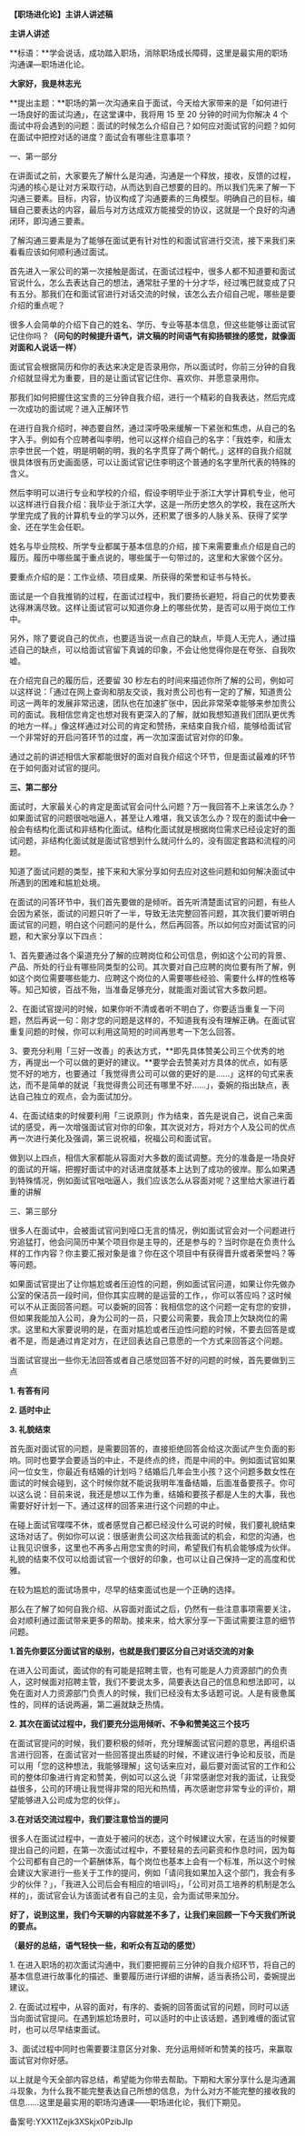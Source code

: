 **【职场进化论】主讲人讲述稿**

**主讲人讲述**

**标语：**学会说话，成功踏入职场，消除职场成长障碍，这里是最实用的职场沟通课—职场进化论。

**大家好，我是林志光**

**提出主题：**职场的第一次沟通来自于面试，今天给大家带来的是「如何进行一场良好的面试沟通」，在这堂课中，我将用 15 至 20 分钟的时间为你解决 4 个面试中将会遇到的问题：面试的时候怎么介绍自己？如何应对面试官的问题？如何在面试中把控对话的进度？面试会有哪些注意事项？

一、第一部分

在讲面试之前，大家要先了解什么是沟通，沟通是一个释放，接收，反馈的过程，沟通的核心是让对方采取行动，从而达到自己想要的目的。所以我们先来了解一下沟通三要素。目标，内容，协议构成了沟通要素的三角模型。明确自己的目标，编辑自己要表达的内容，最后与对方达成双方能接受的协议，这就是一个良好的沟通闭环，即沟通三要素。

了解沟通三要素是为了能够在面试更有针对性的和面试官进行交流，接下来我们来看看应该如何顺利通过面试。

首先进入一家公司的第一次接触是面试，在面试过程中，很多人都不知道要和面试官说什么，怎么去表达自己的想法，通常肚子里的十分才华，经过嘴巴就变成了只有五分。那我们在和面试官进行对话交流的时候，该怎么去介绍自己呢，哪些是要介绍的重点呢？

很多人会简单的介绍下自己的姓名、学历、专业等基本信息，但这些能够让面试官记住你吗？**（问句的时候提升语气，讲文稿的时间语气有抑扬顿挫的感觉，就像面对面和人说话一样）**

面试官会根据简历和你的表达来决定是否录用你，所以面试时，你前三分钟的自我介绍就显得尤为重要，目的是让面试官记住你、喜欢你、并愿意录用你。

那我们如何把握住这宝贵的三分钟自我介绍，进行一个精彩的自我表达，然后完成一次成功的面试呢？进入正解环节

在进行自我介绍时，神态要自然，通过深呼吸来缓解一下紧张和焦虑，从自己的名字入手。例如有个应聘者叫李明，他可以这样介绍自己的名字：「我姓李，和唐太宗李世民一个姓，明是明朝的明，我的名字贯穿了两个朝代。」这样的自我介绍就很具体很有历史画面感，可以让面试官记住李明这个普通的名字里所代表的特殊的含义。

然后李明可以进行专业和学校的介绍，假设李明毕业于浙江大学计算机专业，他可以这样进行自我介绍：我毕业于浙江大学，这是一所历史悠久的学校，我在这所大学里完成了我的计算机专业的学习以外，还积累了很多的人脉关系、获得了奖学金、还在学生会任职。

姓名与毕业院校、所学专业都属于基本信息的介绍，接下来需要重点介绍是自己的履历。履历中哪些属于重点说的，哪些属于一句带过的，这里和大家做个区分。

要重点介绍的是：工作业绩、项目成果、所获得的荣誉和证书与特长。

面试是一个自我推销的过程，在面试过程中，我们要扬长避短，将自己的优势要表达得淋漓尽致。这样让面试官可以知道你身上的哪些优势，是否可以用于岗位工作中。

另外，除了要说自己的优点，也要适当说一点自己的缺点，毕竟人无完人，通过描述自己的缺点，可以给面试官留下真诚的印象，不会让他觉得你是在夸张、自我吹嘘。

在介绍完自己的履历后，还要留 30 秒左右的时间来描述你所了解的公司，例如可以这样说：「通过在网上查询和朋友交谈，我对贵公司也有一定的了解，知道贵公司这一两年的发展非常迅速，团队也在加速扩张中，因此非常荣幸能够来参加贵公司的面试。我相信您肯定也想对我有更深入的了解，就如我想知道我们团队更优秀的地方一样。」像这样通过对公司的肯定和赞扬，来结束自我介绍，能够给面试官一个非常好的开启问答环节的过度，再一次加深面试官对你的印象。

通过之前的讲述相信大家都能很好的面对自我介绍这个环节，但是面试最难的环节在于如何面对试官的提问。

**三、第二部分**

面试时，大家最关心的肯定是面试官会问什么问题？万一我回答不上来该怎么办？如果面试官的问题很咄咄逼人，甚至让人难堪，我又该怎么办？现在的面试中~~会~~一般会有结构化面试和非结构化面试。结构化面试就是根据岗位需求已经设定好的面试问题，非结构化面试就是面试官想到什么就问什么的，没有固定套路和流程的问题。

知道了面试问题的类型，接下来和大家分享如何去应对这些问题和如何解决面试中所遇到的困难和尴尬处境。

在面试的问答环节中，我们首先要做的是倾听。首先听清楚面试官的问题，有些人会因为紧张，面试的问题只听了一半，导致无法完整回答问题，其次我们要听明白面试官的问题，明白这个问题问的是什么，然后再回答。所以如何应对面试官的问题，和大家分享以下四点：

1、首先要通过各个渠道充分了解的应聘岗位和公司信息，例如这个公司的背景、产品、所处的行业有哪些同类型的公司。其次要对自己应聘的岗位要有所了解，例如这个岗位需要哪些能力、应聘这个岗位的人需要哪些经验、需要什么样的性格等等。知己知彼，百战不殆，当准备足够充分，就能面对面试官大多数问题。

2、在面试官提问的时候，如果你听不清或者听不明白了，你要适当重复一下问题，然后再说一句：刚才您的问题是这样的，不知道我有没有理解正确。在面试官重复问题的时候，你可以利用这简短的时间再思考一下怎么回答。

3、要充分利用「三好一改善」的表达方式，**即先具体赞美公司三个优秀的地方，再提出一个可以做的更好的建议。**要学会去赞美对方具体的优点，如有感觉不好的地方，也要通过「我觉得贵公司可以做的更好的是……」这样的句式来表达，而不是简单的就说「我觉得贵公司还有哪里不好……」，委婉的指出缺点，表达自己独立的观点，会为面试加分。

4、在面试结束的时候要利用「三说原则」作为结束，首先是说自己，说自己来面试的感受，再一次增强面试官对你的印象，其次说对方，将对方个人及公司的优点再一次进行美化及强调，第三说祝福，祝福公司和面试官。

做到以上四点，相信大家都能从容面对大多数的面试调整。充分的准备是一场良好的面试的开端，把握好面试中的对话进度就基本上达到了成功的彼岸。那么如果遇到特殊情况，例如面试官咄咄逼人，我们应该怎么从容面对呢？这里给大家进行着重的讲解

三、第三部分

很多人在面试中，会被面试官问到哑口无言的情况，例如面试官会对一个问题进行穷追猛打，他会问简历中某个项目你是主导的，还是参与的？当时你是在负责什么样的工作内容？你主要汇报对象是谁？你在这个项目中有获得晋升或者荣誉吗？等等问题。

如果面试官提出了让你尴尬或者压迫性的问题，例如面试官问道，如果让你先做办公室的保洁员一段时间，但你其实应聘的是运营的工作，，你可以答应吗？这时候可以不从正面回答问题。可以委婉的回答：我相信您的这个问题一定有您的安排，但如果我能加入公司，身为公司的一员，只要公司需要，我会顶上欠缺岗位的需求。这里和大家要说明的是，在面对尴尬或者压迫性问题的时候，不要去回答是或者不是，而是通过肯定对方，在迂回表达自己意愿的一个方式来回答这个问题。

当面试官提出一些你无法回答或者自己感觉回答不好的问题的时候，首先要做到三点

**1\. 有答有问**

**2\. 适时中止**

**3\. 礼貌结束**

首先面对面试官的问题，是需要回答的，直接拒绝回答会给这次面试产生负面的影响。同时也要学会要适当的中止，不是终点的终，而是中间的中。例如面试官如果问一位女生，你最近有结婚的计划吗？结婚后几年会生小孩？这个问题多数女性在面试的时候会碰到，这个时候你就不能说我明年准备结婚，后面准备要孩子。你可以这么说：目前来说，我还是想以工作为重，结婚和要孩子都是人生的大事，我也需要好好计划一下。通过这样的回答来进行这个问题的中止。

在碰上面试官喋喋不休，或者感觉自己都已经没什么可说的时候，我们要礼貌结束这场对话了。例如你可以说：很感谢贵公司这次给我面试的机会，和您的沟通，也让我见识很多，这里也不再多占用您宝贵的时间，希望我们有机会能够成为伙伴。礼貌的结束不仅可以给面试官一个很好的印象，也可以让自己保持一定的高度和优雅。

在较为尴尬的面试场景中，尽早的结束面试也是一个正确的选择。

那么在了解了如何自我介绍、从容面对面试之后，仍然有一些注意事项需要关注，会对顺利通过面试带来更多的帮助。接来来，给大家分享一下面试需要注意的细节问题。

**1.首先你要区分面试官的级别，也就是我们要区分自己对话交流的对象**

在进入公司面试，面试你的有可能是招聘主管，也有可能是人力资源部门的负责人，这时候面对招聘主管，我们不要说太多，简要表达自己的信息和想法即可，以免在面对人力资源部门负责人的时候，我们已经没有太多话题可说。人是有疲惫属性的，同样的话说两遍，第二遍就缺乏热情。

**2\. 其次在面试过程中，我们要充分运用倾听、不争和赞美这三个技巧**

在面试官提问的时候，我们要积极的倾听，充分理解面试官问题的意思，再组织语言进行回答，在面试官对一些回答提出质疑的时候，不建议进行争论和反驳，而是可以用「您的这种想法，我能够理解」这句话来应对，最后要对面试官的工作和公司的整体印象进行肯定和赞美，例如可以这么说「非常感谢您对我的面试，让我受益很多，公司的环境让我觉得非常的阳光和热情，再次感谢您非常专业的评价，期望能够进入公司成为您的伙伴」。

**3.在对话交流过程中，我们要注意恰当的提问**

很多人在面试过程中，一直处于被问的状态，这个时候建议大家，在适当的时候要提出自己的问题，在第一次面试过程中，不要轻易的去问薪资和作息时间，因为每个公司都有自己的一个薪酬体系，每个岗位也基本上会有一个标准，所以这个时候会建议大家进行一些关于工作的提问，例如「请问我如果加入这个部门，我会有多少的伙伴？」，「我进入公司后会有相应的培训吗」，「公司对员工培养的机制是怎么样的」，面试官会认为该面试者有自己的主见，会为面试带来加分。

**好了，说到这里，我们今天聊的内容就差不多了，让我们来回顾一下今天我们所说的要点。**

**（最好的总结，语气轻快一些，和听众有互动的感觉）**

1\. 在进入职场的初次面试沟通中，我们要把握前三分钟的自我介绍环节，将自己的基本信息进行故事化的描述、重要履历进行详细的讲解，适当表扬公司，委婉提出建议。

2\. 在面试过程中，从容的面对，有序的、委婉的回答面试官的问题，同时可以适当向面试官提问。在遇到尴尬场景时，可以适时的中止该话题，遇到难缠的面试官时，也可以尽早结束面试。

3、面试过程中同时也需要要注意区分对象、充分运用倾听和赞美的技巧，来赢取面试官对你好感。

以上就是今天全部内容总结，希望能为你带去帮助。下期和大家分享什么是沟通漏斗现象，为什么我不能完整表达自己所想的信息，为什么对方不能完整的接收我的信息……这里是最实用的职场沟通课——职场进化论，我们下期见。

备案号:YXX11Zejk3XSkjx0PzibJlp